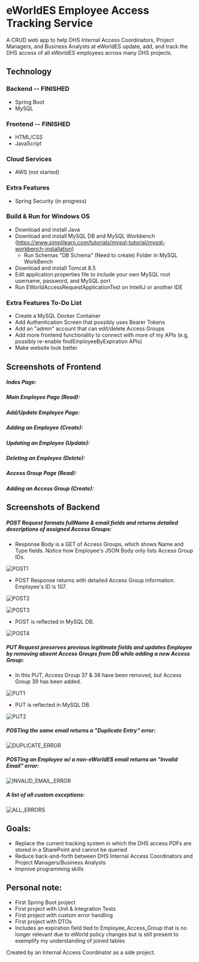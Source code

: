 # eWorldES Employee Access Tracking Service

A CRUD web app to help DHS Internal Access Coordinators, Project Managers, and Business Analysts at eWorldES update, add, and track the DHS access of all eWorldES employees across many DHS projects. 


## Technology

### Backend -- FINISHED
- Spring Boot
- MySQL
### Frontend -- FINISHED
- HTML/CSS 
- JavaScript
### Cloud Services
- AWS (not started)
### Extra Features
- Spring Security (in progress)

### Build & Run for Windows OS
- Download and install Java
- Download and install MySQL DB and MySQL Workbench (https://www.simplilearn.com/tutorials/mysql-tutorial/mysql-workbench-installation)
    - Run Schemas "DB Schema" (Need to create) Folder in MySQL WorkBench
- Download and install Tomcat 8.5
- Edit application.properties file to include your own MySQL root username, password, and MySQL port
- Run EWorldAccessRequestApplicationTest on IntelliJ or another IDE

### Extra Features To-Do List
- Create a MySQL Docker Container
- Add Authentication Screen that possibly uses Bearer Tokens
- Add an "admin" account that can edit/delete Access Groups
- Add more frontend functionality to connect with more of my APIs (e.g, possibly re-enable findEmployeeByExpiration APIs)
- Make website look better

## Screenshots of Frontend
##### Index Page:

##### Main Employee Page (Read):

##### Add/Update Employee Page:

##### Adding an Employee (Create):

##### Updating an Employee (Update):

##### Deleting an Employee (Delete):

##### Access Group Page (Read):

##### Adding an Access Group (Create):

## Screenshots of Backend
##### POST Request formats fullName & email fields and returns detailed descriptions of assigned Access Groups:
  
* Response Body is a GET of Access Groups, which shows Name and Type fields. Notice how Employee's JSON Body only lists Access Group IDs.

![POST1](screenshots/POST1.jpg)

* POST Response returns with detailed Access Group information. Employee's ID is 107.

![POST2](screenshots/POST2.jpg)

![POST3](screenshots/POST3.jpg)

* POST is reflected in MySQL DB.

![POST4](screenshots/POST4.jpg)

##### PUT Request preserves previous legitimate fields and updates Employee by removing absent Access Groups from DB while adding a new Access Group:

* In this PUT, Access Group 37 & 38 have been removed, but Access Group 39 has been added.

![PUT1](screenshots/PUT1.jpg)

* PUT is reflected in MySQL DB.

![PUT2](screenshots/PUT2.jpg)

##### POSTing the same email returns a "Duplicate Entry" error:

![DUPLICATE_ERROR](screenshots/DUPLICATE_ERROR.jpg)

##### POSTing an Employee w/ a non-eWorldES email returns an "Invalid Email" error:

![INVALID_EMAIL_ERROR](screenshots/INVALID_EMAIL_ERROR.jpg)

##### A list of all custom exceptions:

![ALL_ERRORS](screenshots/ALL_ERRORS.jpg)

## Goals: 
- Replace the current tracking system in which the DHS access PDFs are stored in a SharePoint and cannot be queried 
- Reduce back-and-forth between DHS Internal Access Coordinators and Project Managers/Business Analysts 
- Improve programming skills

## Personal note: 
- First Spring Boot project 
- First project with Unit & Integration Tests
- First project with custom error handling
- First project with DTOs 
- Includes an expiration field tied to Employee_Access_Group that is no longer relevant due to eWorld policy changes but
is still present to exemplify my understanding of joined tables

Created by an Internal Access Coordinator as a side project.
